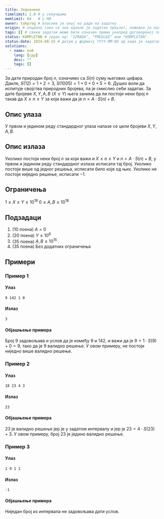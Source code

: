 ```yaml
---
title: Једначине
timelimit: 1.0 # у секундама
memlimit: 64   # y MB
owner: takprog # власник је онај ко ради на задатку
origin: # опционо (ако се зна одакле је задатак преузет, пожељно је навести извор)
tags: [] # сваки задатак може бити означен према унапред договореној листи ознака
status: KOMPLETAN # један од: "IZRADA", "PREGLED" или "KOMPLETAN".
status-date: 2024-08-15 # датум у формату YYYY-MM-DD од када је задатак у наведеном статусу
solutions:
  - name: ex0
    lang: [cpp]
    desc: ""
    tags: []
---
```


За дати природан број $n$, означимо са $S(n)$ суму његових цифара. Дакле, $S(12) = 1 + 2 = 3$, $S(1005) = 1 + 0 + 0 + 5 = 6$. Душко воли да испитује својства природних бројева, па је смислио себи задатак. За дате бројеве $X, Y, A, B$ ($X \leq Y$) њега занима да ли постоји неки број $n$ такав да $X \leq n \leq Y$ за који важи да је $n = A \cdot S(n) + B$. 

## Опис улаза

У првом и једином реду стандардног улаза налазе се цели бројеви $X, Y, A, B$.

## Опис излаза

Уколико постоји неки број $n$ за који важи и $X \leq n \leq Y$ и $n = A \cdot S(n) + B$, у првом и једином реду стандардног излаза исписати тај број. Уколико постоји више од једног решења, исписати било које од њих. Уколико не постоји ниједно решење, исписати $-1$.

## Ограничења

$1 \leq X \leq Y \leq 10^{18}$
$0 \leq A, B \leq 10^{18}$

## Подзадаци

1. (10 поена) $A = 0$ 
2. (20 поена) $Y \leq 10^6$ 
3. (35 поена) $A, B \leq 10^{15}$ 
4. (35 поена) Без додатних ограничења 

## Примери

### Пример 1

#### Улаз

~~~
9 142 1 0
~~~

#### Излаз

~~~
3
~~~

#### Објашњење примера

Број $9$ задовољава и услов да је између $9$ и $142$, и важи да је $9 = 1 \cdot S(9) + 0 = 9$, тако да је $9$ валидно решење. У овом примеру, не постоји ниједно више валидно решење.

### Пример 2

#### Улаз

~~~
18 23 4 3
~~~

#### Излаз

~~~
23
~~~

#### Објашњење примера

$23$ је валидно решење јер је у задатом интервалу и јер је $23 = 4 \cdot S(23) + 3$. У овом примеру, број $23$ је једино валидно решење.

### Пример 3

#### Улаз

~~~
1 9 1 1
~~~

#### Излаз

~~~
-1
~~~

#### Објашњење примера

Ниједан број из интервала не задовољава дати услов.


